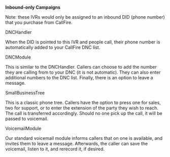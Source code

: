 <strong>Inbound-only Campaigns</strong>

Note: these IVRs would only be assigned to an inbound DID (phone number) that you purchase from CallFire. 

DNCHandler

When the DID is pointed to this IVR and people call, their phone number is automatically added to your CallFire DNC list. 

DNCModule

This is similar to the DNCHandler. Callers can choose to add the number they are calling from to your DNC (it is not automatic). They can also enter additional numbers to the DNC list. Finally, there is an option to leave a message. 

SmallBusinessTree

This is a classic phone tree. Callers have the option to press one for sales, two for support, or to enter the extension of the party they wish to reach. The call is transferred accordingly. Should no one pick up the call, it will be passed to voicemail.

VoicemailModule

Our standard voicemail module informs callers that on one is available, and invites them to leave a message. Afterwards, the caller can save the voicemail, listen to it, and rerecord it, if desired.
